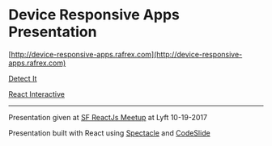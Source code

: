 # Device Responsive Apps Presentation

[http://device-responsive-apps.rafrex.com](http://device-responsive-apps.rafrex.com)

[Detect It](https://github.com/rafrex/detect-it)

[React Interactive](https://github.com/rafrex/react-interactive)

---
Presentation given at [SF ReactJs Meetup](https://www.meetup.com/ReactJS-San-Francisco/events/241022927/) at Lyft 10-19-2017

Presentation built with React using [Spectacle](https://github.com/FormidableLabs/spectacle) and [CodeSlide](https://github.com/thejameskyle/spectacle-code-slide)
